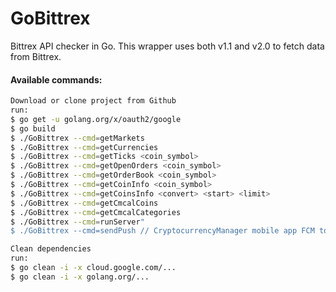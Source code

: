 # GoBittrex
Bittrex API checker in Go. 
This wrapper uses both v1.1 and v2.0 to fetch data from Bittrex.

#### Available commands:

```bash
Download or clone project from Github
run:
$ go get -u golang.org/x/oauth2/google
$ go build
$ ./GoBittrex --cmd=getMarkets
$ ./GoBittrex --cmd=getCurrencies
$ ./GoBittrex --cmd=getTicks <coin_symbol>
$ ./GoBittrex --cmd=getOpenOrders <coin_symbol>
$ ./GoBittrex --cmd=getOrderBook <coin_symbol>
$ ./GoBittrex --cmd=getCoinInfo <coin_symbol>
$ ./GoBittrex --cmd=getCoinsInfo <convert> <start> <limit>
$ ./GoBittrex --cmd=getCmcalCoins
$ ./GoBittrex --cmd=getCmcalCategories
$ ./GoBittrex --cmd=runServer"
$ ./GoBittrex --cmd=sendPush // CryptocurrencyManager mobile app FCM token has to be supplied
```

```bash
Clean dependencies
run:
$ go clean -i -x cloud.google.com/...
$ go clean -i -x golang.org/...
```